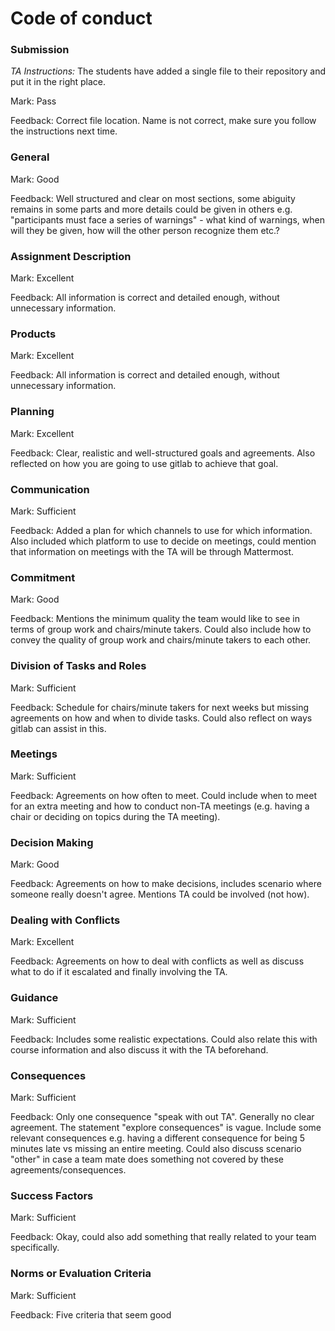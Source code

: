 # Code of conduct

### Submission

*TA Instructions:*
The students have added a single file to their repository and put it in the right place.

Mark: Pass

Feedback: Correct file location. Name is not correct, make sure you follow the instructions next time.


### General

Mark: Good

Feedback: Well structured and clear on most sections, some abiguity remains in some parts and more details could be given in others e.g. "participants must face a series of warnings" - what kind of warnings, when will they be given, how will the other person recognize them etc.?


### Assignment Description

Mark: Excellent

Feedback: All information is correct and detailed enough, without unnecessary information. 

### Products

Mark: Excellent

Feedback: All information is correct and detailed enough, without unnecessary information. 

### Planning

Mark: Excellent

Feedback: Clear, realistic and well-structured goals and agreements. Also reflected on how you are going to use gitlab to achieve that goal.

### Communication

Mark: Sufficient

Feedback: Added a plan for which channels to use for which information. Also included which platform to use to decide on meetings, could mention that information on meetings with the TA will be through Mattermost.


### Commitment

Mark: Good

Feedback: Mentions the minimum quality the team would like to see in terms of group work and chairs/minute takers. Could also include how to convey the quality of group work and chairs/minute takers to each other.


### Division of Tasks and Roles
  
Mark: Sufficient

Feedback: Schedule for chairs/minute takers for next weeks but missing agreements on how and when to divide tasks. Could also reflect on ways gitlab can assist in this.

### Meetings
  
Mark: Sufficient

Feedback: Agreements on how often to meet. Could include when to meet for an extra meeting and how to conduct non-TA meetings (e.g. having a chair or deciding on topics during the TA meeting).

### Decision Making

Mark: Good

Feedback: Agreements on how to make decisions, includes scenario where someone really doesn't agree. Mentions TA could be involved (not how).

### Dealing with Conflicts
  
Mark: Excellent

Feedback: Agreements on how to deal with conflicts as well as discuss what to do if it escalated and finally involving the TA.

### Guidance

Mark: Sufficient

Feedback: Includes some realistic expectations. Could also relate this with course information and also discuss it with the TA beforehand.

### Consequences
  
Mark: Sufficient

Feedback: Only one consequence "speak with out TA". Generally no clear agreement. The statement "explore consequences" is vague. Include some relevant consequences e.g. having a different consequence for being 5 minutes late vs missing an entire meeting. Could also discuss scenario "other" in case a team mate does something not covered by these agreements/consequences.

### Success Factors
  
Mark: Sufficient

Feedback: Okay, could also add something that really related to your team specifically.

### Norms or Evaluation Criteria
  
Mark: Sufficient

Feedback: Five criteria that seem good

